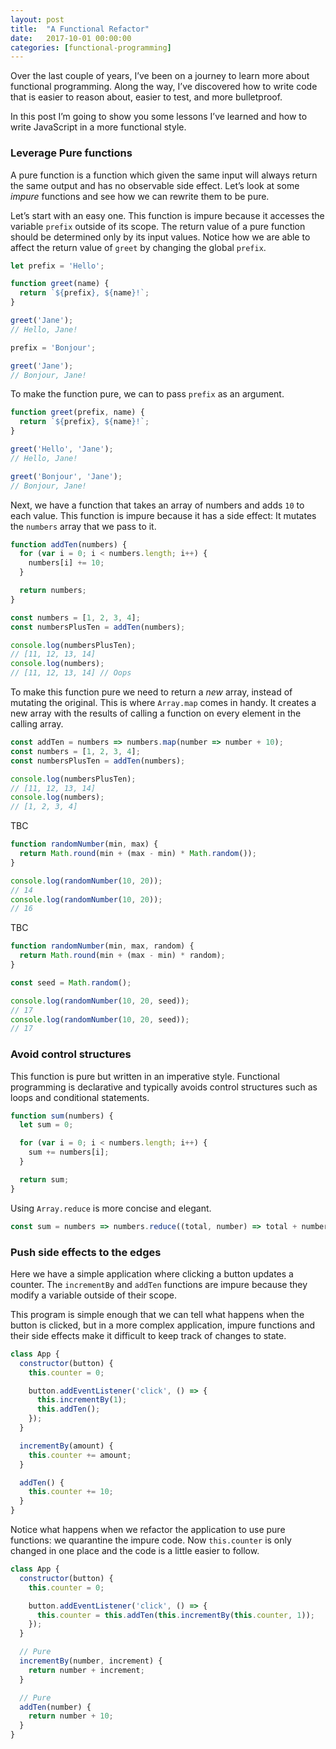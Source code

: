 ```yaml
---
layout: post
title:  "A Functional Refactor"
date:   2017-10-01 00:00:00
categories: [functional-programming]
---
```


Over the last couple of years, I’ve been on a journey to learn more about functional programming. Along the way, I’ve discovered how to write code that is easier to reason about, easier to test, and more bulletproof.

In this post I’m going to show you some lessons I’ve learned and how to write JavaScript in a more functional style.

### Leverage Pure functions
A pure function is a function which given the same input will always return the same output and has no observable side effect. Let’s look at some _impure_ functions and see how we can rewrite them to be pure.

Let’s start with an easy one. This function is impure because it accesses the variable `prefix` outside of its scope. The return value of a pure function should be determined only by its input values. Notice how we are able to affect the return value of `greet` by changing the global `prefix`.

```js
let prefix = 'Hello';

function greet(name) {
  return `${prefix}, ${name}!`;
}

greet('Jane');
// Hello, Jane!

prefix = 'Bonjour';

greet('Jane');
// Bonjour, Jane!
```

To make the function pure, we can to pass `prefix` as an argument.

```js
function greet(prefix, name) {
  return `${prefix}, ${name}!`;
}

greet('Hello', 'Jane');
// Hello, Jane!

greet('Bonjour', 'Jane');
// Bonjour, Jane!
```

Next, we have a function that takes an array of numbers and adds `10` to each value. This function is impure because it has a side effect: It mutates the `numbers` array that we pass to it.

```js
function addTen(numbers) {
  for (var i = 0; i < numbers.length; i++) {
    numbers[i] += 10;
  }

  return numbers;
}

const numbers = [1, 2, 3, 4];
const numbersPlusTen = addTen(numbers);

console.log(numbersPlusTen);
// [11, 12, 13, 14]
console.log(numbers);
// [11, 12, 13, 14] // Oops
```

To make this function pure we need to return a _new_ array, instead of mutating the original. This is where `Array.map` comes in handy. It creates a new array with the results of calling a function on every element in the calling array.


```js
const addTen = numbers => numbers.map(number => number + 10);
const numbers = [1, 2, 3, 4];
const numbersPlusTen = addTen(numbers);

console.log(numbersPlusTen);
// [11, 12, 13, 14]
console.log(numbers);
// [1, 2, 3, 4]
```




TBC

```js
function randomNumber(min, max) {
  return Math.round(min + (max - min) * Math.random());
}

console.log(randomNumber(10, 20));
// 14
console.log(randomNumber(10, 20));
// 16
```

TBC


```js
function randomNumber(min, max, random) {
  return Math.round(min + (max - min) * random);
}

const seed = Math.random();

console.log(randomNumber(10, 20, seed));
// 17
console.log(randomNumber(10, 20, seed));
// 17
```



### Avoid control structures

This function is pure but written in an imperative style. Functional programming is declarative and typically avoids control structures such as loops and conditional statements.

```js
function sum(numbers) {
  let sum = 0;

  for (var i = 0; i < numbers.length; i++) {
    sum += numbers[i];
  }

  return sum;
}
```

Using `Array.reduce` is more concise and elegant.

```js
const sum = numbers => numbers.reduce((total, number) => total + number);
```


### Push side effects to the edges

Here we have a simple application where clicking a button updates a counter. The `incrementBy` and `addTen` functions are impure because they modify a variable outside of their scope.

This program is simple enough that we can tell what happens when the button is clicked, but in a more complex application, impure functions and their side effects make it difficult to keep track of changes to state.


```js
class App {
  constructor(button) {
    this.counter = 0;

    button.addEventListener('click', () => {
      this.incrementBy(1);
      this.addTen();
    });
  }

  incrementBy(amount) {
    this.counter += amount;
  }

  addTen() {
    this.counter += 10;
  }
}
```

Notice what happens when we refactor the application to use pure functions: we quarantine the impure code. Now `this.counter` is only changed in one place and the code is a little easier to follow.

```js
class App {
  constructor(button) {
    this.counter = 0;

    button.addEventListener('click', () => {
      this.counter = this.addTen(this.incrementBy(this.counter, 1));
    });
  }

  // Pure
  incrementBy(number, increment) {
    return number + increment;
  }

  // Pure
  addTen(number) {
    return number + 10;
  }
}
```

<!--
<blockquote class="twitter-tweet" data-lang="en"><p lang="en" dir="ltr">A functional style pushes side effects to the edges: &quot;gather information, make decisions, act.&quot;<br>A good plan in most life situations too.</p>&mdash; Jessica Kerr (@jessitron) <a href="https://twitter.com/jessitron/status/713432439746654209?ref_src=twsrc%5Etfw">March 25, 2016</a></blockquote>

This tweet hits the nail on the head. How does this apply to the refactored code?

1. Gather information (click events, current state)
2. Make decisions (determine new state from pure functions)
3. Act (assign new state)

For a program to be useful, we can’t eliminate side effects entirely.
 -->

